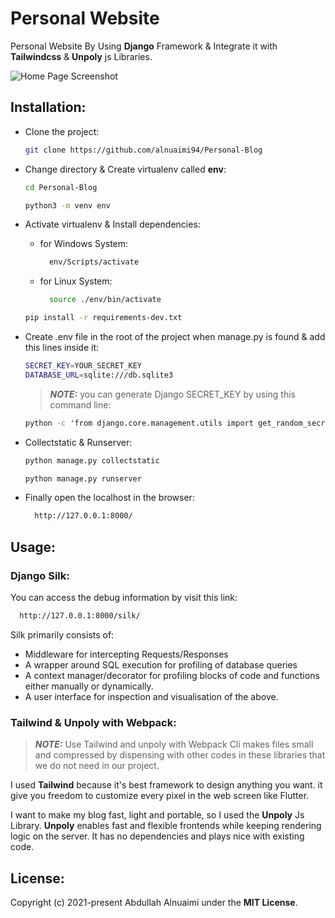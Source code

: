 # Personal Website

Personal Website By Using **Django** Framework & Integrate it with **Tailwindcss** & **Unpoly** js Libraries.

![Home Page Screenshot](https://github.com/alnuaimi94/Personal-Website/raw/main/static/images/screenshots/desktop-home.png)

## Installation:

- Clone the project:

  ```bash
  git clone https://github.com/alnuaimi94/Personal-Blog
  ```

- Change directory & Create virtualenv called **env**:
  ```bash
  cd Personal-Blog
  ```
  ```bash
  python3 -m venv env
  ```
- Activate virtualenv & Install dependencies:
  - for Windows System:
    ```bash
      env/Scripts/activate
    ```
  - for Linux System:
    ```bash
      source ./env/bin/activate
    ```
  ```bash
  pip install -r requirements-dev.txt
  ```
- Create .env file in the root of the project when manage.py is found & add this lines inside it:

  ```bash
  SECRET_KEY=YOUR_SECRET_KEY
  DATABASE_URL=sqlite:///db.sqlite3
  ```

  > **_NOTE:_** you can generate Django SECRET_KEY by using this command line:

  ```cmd
  python -c 'from django.core.management.utils import get_random_secret_key; print(get_random_secret_key())'
  ```

- Collectstatic & Runserver:
  ```bash
  python manage.py collectstatic
  ```
  ```bash
  python manage.py runserver
  ```
- Finally open the localhost in the browser:
  ```bash
    http://127.0.0.1:8000/
  ```

## Usage:

### Django Silk:

You can access the debug information by visit this link:

```bash
  http://127.0.0.1:8000/silk/
```

Silk primarily consists of:

- Middleware for intercepting Requests/Responses
- A wrapper around SQL execution for profiling of database queries
- A context manager/decorator for profiling blocks of code and functions either manually or dynamically.
- A user interface for inspection and visualisation of the above.

### Tailwind & Unpoly with Webpack:

> **_NOTE:_** Use Tailwind and unpoly with Webpack Cli makes files small and compressed by dispensing with other codes in these libraries that we do not need in our project.

I used **Tailwind** because it's best framework to design anything you want.
it give you freedom to customize every pixel in the web screen like Flutter.

I want to make my blog fast, light and portable, so I used the **Unpoly** Js Library.
**Unpoly** enables fast and flexible frontends while keeping rendering logic on the server.
It has no dependencies and plays nice with existing code.

## License:

Copyright (c) 2021-present Abdullah Alnuaimi under the **MIT License**.
